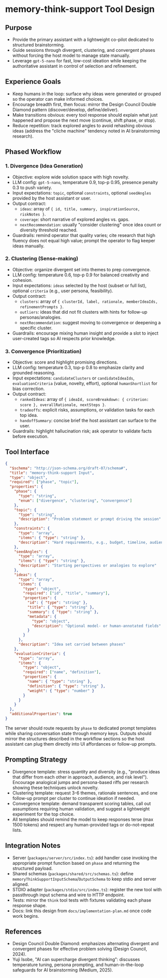 # memory-think-support Tool Design

## Purpose
- Provide the primary assistant with a lightweight co-pilot dedicated to structured brainstorming.
- Guide sessions through divergent, clustering, and convergent phases without forcing the host model to manage state manually.
- Leverage `gpt-5-nano` for fast, low-cost ideation while keeping the authoritative assistant in control of selection and refinement.

## Experience Goals
- Keep humans in the loop: surface why ideas were generated or grouped so the operator can make informed choices.
- Encourage breadth first, then focus: mirror the Design Council Double Diamond pattern (discover/develop, define/deliver).
- Make transitions obvious: every tool response should explain what just happened and propose the next move (continue, shift phase, or stop).
- Reduce repetition: track explored angles to avoid rehashing obvious ideas (address the "cliche machine" tendency noted in AI brainstorming research).

## Phased Workflow
### 1. Divergence (Idea Generation)
- Objective: explore wide solution space with high novelty.
- LLM config: `gpt-5-nano`, temperature 0.9, top-p 0.95, presence penalty 0.3 to push variety.
- Input expectations: `topic`, optional `constraints`, optional `seedAngles` provided by the host assistant or user.
- Output contract:
  - `ideas`: array of `{ id, title, summary, inspirationSource, riskNotes }`.
  - `coverage`: short narrative of explored angles vs. gaps.
  - `nextRecommendation`: usually "consider clustering" once idea count or diversity threshold reached.
- Guardrails: remind operator that quality varies; cite research that high fluency does not equal high value; prompt the operator to flag keeper ideas manually.

### 2. Clustering (Sense-making)
- Objective: organize divergent set into themes to prep convergence.
- LLM config: temperature 0.6, top-p 0.9 for balanced creativity and cohesion.
- Input expectations: `ideas` selected by the host (subset or full list), optional `criteria` (e.g., user persona, feasibility).
- Output contract:
  - `clusters`: array of `{ clusterId, label, rationale, memberIdeaIds, refinementPrompts }`.
  - `outliers`: ideas that did not fit clusters with hints for follow-up personas/analogies.
  - `nextRecommendation`: suggest moving to convergence or deepening a specific cluster.
- Guardrails: encourage mixing human insight and provide a slot to inject user-created tags so AI respects prior knowledge.

### 3. Convergence (Prioritization)
- Objective: score and highlight promising directions.
- LLM config: temperature 0.3, top-p 0.8 to emphasize clarity and grounded reasoning.
- Input expectations: `candidateClusters` or `candidateIdeaIds`, `evaluationCriteria` (value, novelty, effort), optional `humanShortlist` for bias correction.
- Output contract:
  - `rankedIdeas`: array of `{ ideaId, scoreBreakdown: { criterion: score }, overallRationale, nextSteps }`.
  - `tradeoffs`: explicit risks, assumptions, or validation tasks for each top idea.
  - `handoffSummary`: concise brief the host assistant can surface to the user.
- Guardrails: highlight hallucination risk; ask operator to validate facts before execution.

## Tool Interface
```json
{
  "$schema": "http://json-schema.org/draft-07/schema#",
  "title": "memory-think-support Input",
  "type": "object",
  "required": ["phase", "topic"],
  "properties": {
    "phase": {
      "type": "string",
      "enum": ["divergence", "clustering", "convergence"]
    },
    "topic": {
      "type": "string",
      "description": "Problem statement or prompt driving the session"
    },
    "constraints": {
      "type": "array",
      "items": { "type": "string" },
      "description": "Hard requirements, e.g., budget, timeline, audience"
    },
    "seedAngles": {
      "type": "array",
      "items": { "type": "string" },
      "description": "Starting perspectives or analogies to explore"
    },
    "ideas": {
      "type": "array",
      "items": {
        "type": "object",
        "required": ["id", "title", "summary"],
        "properties": {
          "id": { "type": "string" },
          "title": { "type": "string" },
          "summary": { "type": "string" },
          "metadata": {
            "type": "object",
            "description": "Optional model- or human-annotated fields"
          }
        }
      },
      "description": "Idea set carried between phases"
    },
    "evaluationCriteria": {
      "type": "array",
      "items": {
        "type": "object",
        "required": ["name", "definition"],
        "properties": {
          "name": { "type": "string" },
          "definition": { "type": "string" },
          "weight": { "type": "number" }
        }
      }
    }
  },
  "additionalProperties": true
}
```

The server should route requests by `phase` to dedicated prompt templates while sharing conversation state through memory keys. Outputs should mirror the structures described in the workflow sections so the host assistant can plug them directly into UI affordances or follow-up prompts.

## Prompting Strategy
- Divergence template: stress quantity and diversity (e.g., "produce ideas that differ from each other in approach, audience, and risk level"). Encourage analogical jumps and persona-based riffs per research showing these techniques unlock novelty.
- Clustering template: request 3-6 themes, rationale sentences, and one follow-up prompt per cluster to continue ideation if needed.
- Convergence template: demand transparent scoring tables, call out assumptions requiring human validation, and suggest a lightweight experiment for the top choice.
- All templates should remind the model to keep responses terse (max 1500 tokens) and respect any human-provided tags or do-not-repeat lists.

## Integration Notes
- Server (`packages/server/src/index.ts`): add handler case invoking the appropriate prompt function based on `phase` and returning the structured payload.
- Shared schemas (`packages/shared/src/schemas.ts`): define `memoryThinkSupportInputSchema`/`OutputSchema` to keep stdio and server aligned.
- STDIO adapter (`packages/stdio/src/index.ts`): register the new tool with passthrough input schema and wire to HTTP endpoint.
- Tests: mirror the `think` tool tests with fixtures validating each phase response shape.
- Docs: link this design from `docs/implementation-plan.md` once code work begins.

## References
- Design Council Double Diamond: emphasizes alternating divergent and convergent phases for effective problem solving (Design Council, 2024).
- Yuji Isobe, "AI can supercharge divergent thinking": discusses temperature tuning, persona prompting, and human-in-the-loop safeguards for AI brainstorming (Medium, 2025).
